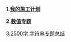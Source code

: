 **1.**[**我的施工计划**](http://mp.weixin.qq.com/s?__biz=MzI3NTkyMjA4NA==&mid=2247495895&idx=1&sn=7b0075bd391c72bfc6239218d43a9717&chksm=eb7fdd1cdc08540ae958b428c584587cfde6166816cb5c16201a1a7bc8fea093ec8c3a9d732e&scene=21#wechat_redirect)

**2.**[**数值专题**](https://mp.weixin.qq.com/s?__biz=MzUzMjczMDQ5OA==&mid=2247486104&idx=1&sn=f870cde3f03ee9a60a0cd3f732d16d61&scene=21#wechat_redirect)

3.[2500字 字符串专题总结](http://mp.weixin.qq.com/s?__biz=MzI3NTkyMjA4NA==&mid=2247495967&idx=1&sn=84848f1b9367f3c92c62ddaa9efa807a&chksm=eb7fdcd4dc0855c26cc2bc422b27020cbb222cb9e27f666063c537f478650f44340a1b94e84a#rd)